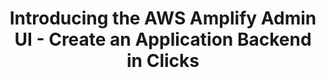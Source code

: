 ---
title: Introducing the AWS Amplify Admin UI - Create an Application Backend in Clicks
description: "In this tutorial, we'll build out a a blog app using the brand new AWS Amplify Admin UI. You can create a full backend with a database, authentication, and authorization in clicks, and then integrate it into your application with a few commands and a few lines of code."
banner: "./banner.png"
authorIds:
  - ali-spittel
href: https://www.youtube.com/watch?v=iabegXf05DE
platforms:
  - web
  - JavaScript
  - React
categories:
  - Admin UI
  - DataStore
---